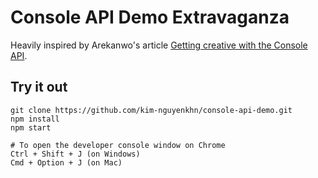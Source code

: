 # Console API Demo Extravaganza

Heavily inspired by Arekanwo's article [Getting creative with the Console API](https://areknawo.com/getting-creative-with-the-console-api/).

## Try it out

```shell
git clone https://github.com/kim-nguyenkhn/console-api-demo.git
npm install
npm start

# To open the developer console window on Chrome
Ctrl + Shift + J (on Windows)
Cmd + Option + J (on Mac)
```